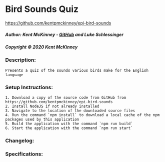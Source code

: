 <!-- Category: Epicodus;React;HTML/CSS/JS -->

# Bird Sounds Quiz
https://github.com/kentpmckinney/epi-bird-sounds

##### Author: Kent McKinney - [GitHub](https://github.com/kentpmckinney) and Luke Schlessinger
##### Copyright &copy; 2020 Kent McKinney
### Description:

``Presents a quiz of the sounds various birds make for the English language``

### Setup Instructions:
    1. Download a copy of the source code from GitHub from https://github.com/kentpmckinney/epi-bird-sounds
    2. Install NodeJS if not already installed
    3. Navigate to the location of the downloaded source files
    4. Run the command `npm install` to download a local cache of the npm packages used by this application
    5. Build the application with the command `npm run build`
    6. Start the application with the command `npm run start`

### Changelog:


### Specifications:

